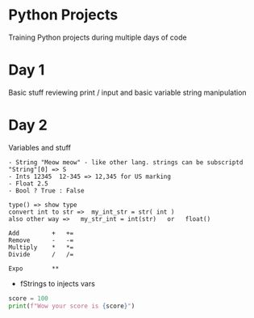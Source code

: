 # Python Projects
Training Python projects during multiple days of code

# Day 1
Basic stuff reviewing print / input and basic variable string manipulation

# Day 2
Variables and stuff
```
- String "Meow meow" - like other lang. strings can be subscriptd  "String"[0] => S
- Ints 12345  12-345 => 12,345 for US marking
- Float 2.5
- Bool ? True : False
```
```
type() => show type
convert int to str =>  my_int_str = str( int )
also other way =>   my_str_int = int(str)   or   float()
```
```
Add         +   +=
Remove      -   -=
Multiply    *   *=
Divide      /   /=

Expo        **
```

- fStrings to injects vars
```python
score = 100
print(f"Wow your score is {score}")
```